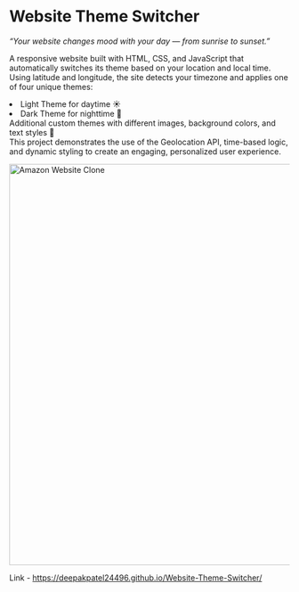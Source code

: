 <h1>Website Theme Switcher</h1>
<p><i>“Your website changes mood with your day — from sunrise to sunset.”</i></p>
<p>A responsive website built with HTML, CSS, and JavaScript that automatically switches its theme based on your location and local time. Using latitude and longitude, the site detects your timezone and applies one of four unique themes:
<br><li> Light Theme for daytime ☀️
<br><li> Dark Theme for nighttime 🌙
<br> Additional custom themes with different images, background colors, and text styles 🎨
<br> This project demonstrates the use of the Geolocation API, time-based logic, and dynamic styling to create an engaging, personalized user experience.</p>
<img width="1280" height="720" alt="Amazon Website Clone" src="https://github.com/user-attachments/assets/deb5d9c7-bbe3-4972-a13d-c862d84bb2bf" />


Link - https://deepakpatel24496.github.io/Website-Theme-Switcher/
